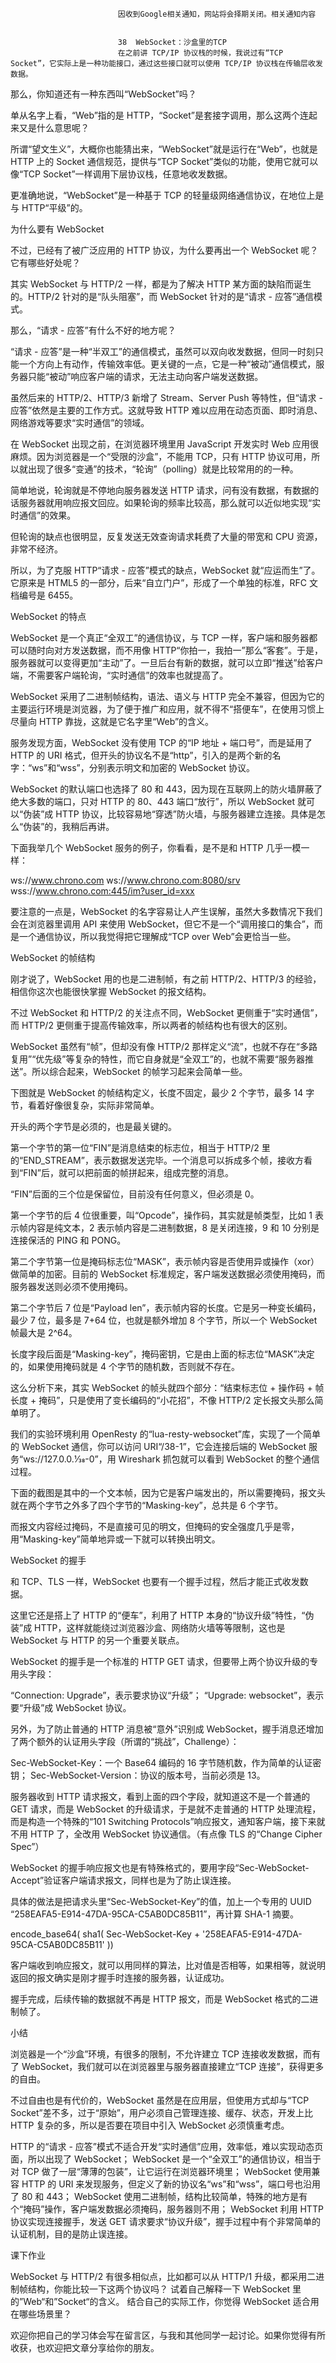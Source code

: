 
                            
                            因收到Google相关通知，网站将会择期关闭。相关通知内容
                            
                            
                            38  WebSocket：沙盒里的TCP
                            在之前讲 TCP/IP 协议栈的时候，我说过有“TCP Socket”，它实际上是一种功能接口，通过这些接口就可以使用 TCP/IP 协议栈在传输层收发数据。

那么，你知道还有一种东西叫“WebSocket”吗？

单从名字上看，“Web”指的是 HTTP，“Socket”是套接字调用，那么这两个连起来又是什么意思呢？

所谓“望文生义”，大概你也能猜出来，“WebSocket”就是运行在“Web”，也就是 HTTP 上的 Socket 通信规范，提供与“TCP Socket”类似的功能，使用它就可以像“TCP Socket”一样调用下层协议栈，任意地收发数据。



更准确地说，“WebSocket”是一种基于 TCP 的轻量级网络通信协议，在地位上是与 HTTP“平级”的。

为什么要有 WebSocket

不过，已经有了被广泛应用的 HTTP 协议，为什么要再出一个 WebSocket 呢？它有哪些好处呢？

其实 WebSocket 与 HTTP/2 一样，都是为了解决 HTTP 某方面的缺陷而诞生的。HTTP/2 针对的是“队头阻塞”，而 WebSocket 针对的是“请求 - 应答”通信模式。

那么，“请求 - 应答”有什么不好的地方呢？

“请求 - 应答”是一种“半双工”的通信模式，虽然可以双向收发数据，但同一时刻只能一个方向上有动作，传输效率低。更关键的一点，它是一种“被动”通信模式，服务器只能“被动”响应客户端的请求，无法主动向客户端发送数据。

虽然后来的 HTTP/2、HTTP/3 新增了 Stream、Server Push 等特性，但“请求 - 应答”依然是主要的工作方式。这就导致 HTTP 难以应用在动态页面、即时消息、网络游戏等要求“实时通信”的领域。

在 WebSocket 出现之前，在浏览器环境里用 JavaScript 开发实时 Web 应用很麻烦。因为浏览器是一个“受限的沙盒”，不能用 TCP，只有 HTTP 协议可用，所以就出现了很多“变通”的技术，“轮询”（polling）就是比较常用的的一种。

简单地说，轮询就是不停地向服务器发送 HTTP 请求，问有没有数据，有数据的话服务器就用响应报文回应。如果轮询的频率比较高，那么就可以近似地实现“实时通信”的效果。

但轮询的缺点也很明显，反复发送无效查询请求耗费了大量的带宽和 CPU 资源，非常不经济。

所以，为了克服 HTTP“请求 - 应答”模式的缺点，WebSocket 就“应运而生”了。它原来是 HTML5 的一部分，后来“自立门户”，形成了一个单独的标准，RFC 文档编号是 6455。

WebSocket 的特点

WebSocket 是一个真正“全双工”的通信协议，与 TCP 一样，客户端和服务器都可以随时向对方发送数据，而不用像 HTTP“你拍一，我拍一”那么“客套”。于是，服务器就可以变得更加“主动”了。一旦后台有新的数据，就可以立即“推送”给客户端，不需要客户端轮询，“实时通信”的效率也就提高了。

WebSocket 采用了二进制帧结构，语法、语义与 HTTP 完全不兼容，但因为它的主要运行环境是浏览器，为了便于推广和应用，就不得不“搭便车”，在使用习惯上尽量向 HTTP 靠拢，这就是它名字里“Web”的含义。

服务发现方面，WebSocket 没有使用 TCP 的“IP 地址 + 端口号”，而是延用了 HTTP 的 URI 格式，但开头的协议名不是“http”，引入的是两个新的名字：“ws”和“wss”，分别表示明文和加密的 WebSocket 协议。

WebSocket 的默认端口也选择了 80 和 443，因为现在互联网上的防火墙屏蔽了绝大多数的端口，只对 HTTP 的 80、443 端口“放行”，所以 WebSocket 就可以“伪装”成 HTTP 协议，比较容易地“穿透”防火墙，与服务器建立连接。具体是怎么“伪装”的，我稍后再讲。

下面我举几个 WebSocket 服务的例子，你看看，是不是和 HTTP 几乎一模一样：

ws://www.chrono.com
ws://www.chrono.com:8080/srv
wss://www.chrono.com:445/im?user_id=xxx


要注意的一点是，WebSocket 的名字容易让人产生误解，虽然大多数情况下我们会在浏览器里调用 API 来使用 WebSocket，但它不是一个“调用接口的集合”，而是一个通信协议，所以我觉得把它理解成“TCP over Web”会更恰当一些。

WebSocket 的帧结构

刚才说了，WebSocket 用的也是二进制帧，有之前 HTTP/2、HTTP/3 的经验，相信你这次也能很快掌握 WebSocket 的报文结构。

不过 WebSocket 和 HTTP/2 的关注点不同，WebSocket 更侧重于“实时通信”，而 HTTP/2 更侧重于提高传输效率，所以两者的帧结构也有很大的区别。

WebSocket 虽然有“帧”，但却没有像 HTTP/2 那样定义“流”，也就不存在“多路复用”“优先级”等复杂的特性，而它自身就是“全双工”的，也就不需要“服务器推送”。所以综合起来，WebSocket 的帧学习起来会简单一些。

下图就是 WebSocket 的帧结构定义，长度不固定，最少 2 个字节，最多 14 字节，看着好像很复杂，实际非常简单。



开头的两个字节是必须的，也是最关键的。

第一个字节的第一位“FIN”是消息结束的标志位，相当于 HTTP/2 里的“END_STREAM”，表示数据发送完毕。一个消息可以拆成多个帧，接收方看到“FIN”后，就可以把前面的帧拼起来，组成完整的消息。

“FIN”后面的三个位是保留位，目前没有任何意义，但必须是 0。

第一个字节的后 4 位很重要，叫“Opcode”，操作码，其实就是帧类型，比如 1 表示帧内容是纯文本，2 表示帧内容是二进制数据，8 是关闭连接，9 和 10 分别是连接保活的 PING 和 PONG。

第二个字节第一位是掩码标志位“MASK”，表示帧内容是否使用异或操作（xor）做简单的加密。目前的 WebSocket 标准规定，客户端发送数据必须使用掩码，而服务器发送则必须不使用掩码。

第二个字节后 7 位是“Payload len”，表示帧内容的长度。它是另一种变长编码，最少 7 位，最多是 7+64 位，也就是额外增加 8 个字节，所以一个 WebSocket 帧最大是 2^64。

长度字段后面是“Masking-key”，掩码密钥，它是由上面的标志位“MASK”决定的，如果使用掩码就是 4 个字节的随机数，否则就不存在。

这么分析下来，其实 WebSocket 的帧头就四个部分：“结束标志位 + 操作码 + 帧长度 + 掩码”，只是使用了变长编码的“小花招”，不像 HTTP/2 定长报文头那么简单明了。

我们的实验环境利用 OpenResty 的“lua-resty-websocket”库，实现了一个简单的 WebSocket 通信，你可以访问 URI“/38-1”，它会连接后端的 WebSocket 服务“ws://127.0.0.1⁄38-0”，用 Wireshark 抓包就可以看到 WebSocket 的整个通信过程。

下面的截图是其中的一个文本帧，因为它是客户端发出的，所以需要掩码，报文头就在两个字节之外多了四个字节的“Masking-key”，总共是 6 个字节。



而报文内容经过掩码，不是直接可见的明文，但掩码的安全强度几乎是零，用“Masking-key”简单地异或一下就可以转换出明文。

WebSocket 的握手

和 TCP、TLS 一样，WebSocket 也要有一个握手过程，然后才能正式收发数据。

这里它还是搭上了 HTTP 的“便车”，利用了 HTTP 本身的“协议升级”特性，“伪装”成 HTTP，这样就能绕过浏览器沙盒、网络防火墙等等限制，这也是 WebSocket 与 HTTP 的另一个重要关联点。

WebSocket 的握手是一个标准的 HTTP GET 请求，但要带上两个协议升级的专用头字段：


“Connection: Upgrade”，表示要求协议“升级”；
“Upgrade: websocket”，表示要“升级”成 WebSocket 协议。


另外，为了防止普通的 HTTP 消息被“意外”识别成 WebSocket，握手消息还增加了两个额外的认证用头字段（所谓的“挑战”，Challenge）：


Sec-WebSocket-Key：一个 Base64 编码的 16 字节随机数，作为简单的认证密钥；
Sec-WebSocket-Version：协议的版本号，当前必须是 13。




服务器收到 HTTP 请求报文，看到上面的四个字段，就知道这不是一个普通的 GET 请求，而是 WebSocket 的升级请求，于是就不走普通的 HTTP 处理流程，而是构造一个特殊的“101 Switching Protocols”响应报文，通知客户端，接下来就不用 HTTP 了，全改用 WebSocket 协议通信。（有点像 TLS 的“Change Cipher Spec”）

WebSocket 的握手响应报文也是有特殊格式的，要用字段“Sec-WebSocket-Accept”验证客户端请求报文，同样也是为了防止误连接。

具体的做法是把请求头里“Sec-WebSocket-Key”的值，加上一个专用的 UUID “258EAFA5-E914-47DA-95CA-C5AB0DC85B11”，再计算 SHA-1 摘要。

encode_base64(
  sha1( 
    Sec-WebSocket-Key + '258EAFA5-E914-47DA-95CA-C5AB0DC85B11' ))


客户端收到响应报文，就可以用同样的算法，比对值是否相等，如果相等，就说明返回的报文确实是刚才握手时连接的服务器，认证成功。

握手完成，后续传输的数据就不再是 HTTP 报文，而是 WebSocket 格式的二进制帧了。



小结

浏览器是一个“沙盒”环境，有很多的限制，不允许建立 TCP 连接收发数据，而有了 WebSocket，我们就可以在浏览器里与服务器直接建立“TCP 连接”，获得更多的自由。

不过自由也是有代价的，WebSocket 虽然是在应用层，但使用方式却与“TCP Socket”差不多，过于“原始”，用户必须自己管理连接、缓存、状态，开发上比 HTTP 复杂的多，所以是否要在项目中引入 WebSocket 必须慎重考虑。


HTTP 的“请求 - 应答”模式不适合开发“实时通信”应用，效率低，难以实现动态页面，所以出现了 WebSocket；
WebSocket 是一个“全双工”的通信协议，相当于对 TCP 做了一层“薄薄的包装”，让它运行在浏览器环境里；
WebSocket 使用兼容 HTTP 的 URI 来发现服务，但定义了新的协议名“ws”和“wss”，端口号也沿用了 80 和 443；
WebSocket 使用二进制帧，结构比较简单，特殊的地方是有个“掩码”操作，客户端发数据必须掩码，服务器则不用；
WebSocket 利用 HTTP 协议实现连接握手，发送 GET 请求要求“协议升级”，握手过程中有个非常简单的认证机制，目的是防止误连接。


课下作业


WebSocket 与 HTTP/2 有很多相似点，比如都可以从 HTTP/1 升级，都采用二进制帧结构，你能比较一下这两个协议吗？
试着自己解释一下 WebSocket 里的”Web“和”Socket“的含义。
结合自己的实际工作，你觉得 WebSocket 适合用在哪些场景里？


欢迎你把自己的学习体会写在留言区，与我和其他同学一起讨论。如果你觉得有所收获，也欢迎把文章分享给你的朋友。



                        
                        
                            